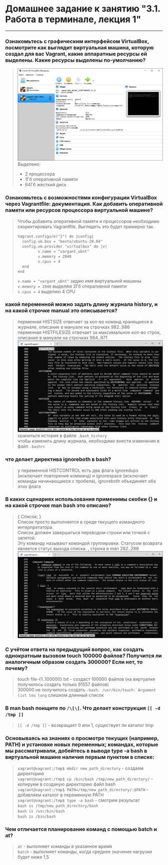 # Домашнее задание к занятию "3.1. Работа в терминале, лекция 1"

---
### Ознакомьтесь с графическим интерфейсом VirtualBox, посмотрите как выглядит виртуальная машина, которую создал для вас Vagrant, какие аппаратные ресурсы ей выделены. Какие ресурсы выделены по-умолчанию?
> ![](./img/vbox_ubnt.jpg)
>Выделено: 
>+ 2 процессора
>+ 1Гб оперативной памяти
>+ 64Гб жесткий диск
### Ознакомьтесь с возможностями конфигурации VirtualBox через Vagrantfile: документация. Как добавить оперативной памяти или ресурсов процессора виртуальной машине?
>Чтобы добавить оперативной памяти и процессоров необходимо скоректировать Vagrantfile. Выглядеть это будет примерно так.  
>``` 
>Vagrant.configure("2") do |config|
>   config.vm.box = "bento/ubuntu-20.04"
>   config.vm.provider "virtualbox" do |v|
>          v.name = "vargant_ubnt"  
>          v.memory = 2048
>          v.cpus = 4
>   end
>end
>```
> `v.name = "vargant_ubnt"` задаю имя виртуальной машины  
> `v.memory = 2048` выделяю 2Гб оперативной памяти  
> `v.cpus = 4` выделяю 4 CPU  
### какой переменной можно задать длину журнала history, и на какой строчке manual это описывается?
> перменная HISTSIZE отвечает за кол-во команд хранящиеся в журнале, описание в мануале на строчках 982..986  
> перменная HISTFILESIZE отвечает за максимальное кол-во строк, описание в мануале на строчках 964..971
> ![](./img/HISTSIZE.jpg)
> храниться история в файле `.bash_history`  
> чтобы изменить длину журнала, необходимо внести изменения в файл `.bashrc` 
### что делает директива ignoreboth в bash?
> у переменной HISTCONTROL есть два флага ignoredups (исключает повторение комманд) и ignorespace (исключает команды начинающиеся с пробела), ignoreboth объединяет оба этих флага
### В каких сценариях использования применимы скобки {} и на какой строчке man bash это описано?
> { Список; }  
> Список просто выполняется в среде текущего командного интерпретатора.  
> Список должен завершаться переводом строки или точкой с запятой.  
> Эту команду называют командой группировки. Статусом возврата
> является статус выхода списка. , строка в man 282..288
> ![](./img/list.jpg)
### С учётом ответа на предыдущий вопрос, как создать однократным вызовом touch 100000 файлов? Получится ли аналогичным образом создать 300000? Если нет, то почему?
> touch file-{1..100000}.txt - создаст 100000 файлов (на виртуалке получилось создать только 91557 файлов)  
> 300000 не получилось создать `-bash: /usr/bin/touch: Argument list too long` слишком длинный список
### В man bash поищите по `/\[\[`. Что делает конструкция `[[ -d /tmp ]]`
> `[[ -d /tmp ]]` - возвращает 0 или 1, существует ли каталог tmp
### Основываясь на знаниях о просмотре текущих (например, PATH) и установке новых переменных; командах, которые мы рассматривали, добейтесь в выводе type -a bash в виртуальной машине наличия первым пунктом в списке:
> `vagrant@vagrant:/tmp$ mkdir new_path_directory` - создаем директорию  
> `vagrant@vagrant:/tmp$ cp /bin/bash /tmp/new_path_directory/` - копируем в созданую директорию файл bash  
> `vagrant@vagrant:/tmp$ PATH=/tmp/new_path_directory/:$PATH` - добавляем каталог в переменную PATH  
> `vagrant@vagrant:/tmp$ type -a bash` - смотрим результат   
> `bash is /tmp/new_path_directory/bash`  
> `bash is /usr/bin/bash`  
> `bash is /bin/bash`  
### Чем отличается планирование команд с помощью batch и at?
> `at` - выполняет команды в указанное время  
> `batch` - выполняет команды, когда среднее значение нагрузки будет ниже 1,5